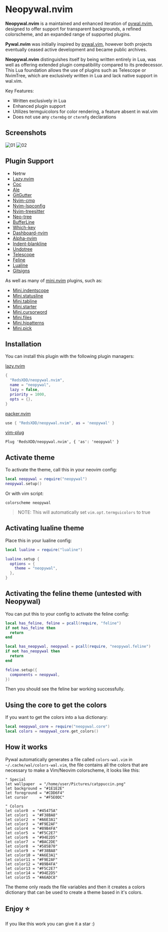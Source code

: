 # Neopywal.nvim

**Neopywal.nvim** is a maintained and enhanced iteration of [pywal.nvim](https://github.com/AlphaTechnolog/pywal.nvim), designed to offer support for transparent backgrounds, a refined colorscheme, and an expanded range of supported plugins.

**Pywal.nvim** was initially inspired by [pywal.vim](https://github.com/dylanaraps/wal.vim), however both projects eventually ceased active development and became public archives.

**Neopywal.nvim** distinguishes itself by being written entirely in Lua, was well as offering extended plugin compatibility compared to its predecessor. This Lua foundation allows the use of plugins such as Telescope or NvimTree, which are exclusively written in Lua and lack native support in wal.vim.

Key Features:
- Written exclusively in Lua
- Enhanced plugin support
- Utilizes termguicolors for color rendering, a feature absent in wal.vim
- Does not use any `ctermbg` or `ctermfg` declarations

## Screenshots

![01](./.screenshots/01.png)
![02](./.screenshots/02.png)

## Plugin Support

- Netrw
- [Lazy.nvim](https://github.com/folke/lazy.nvim)
- [Coc](https://github.com/neoclide/coc.nvim)
- [Ale](https://github.com/dense-analysis/ale)
- [GitGutter](https://github.com/airblade/vim-gitgutter)
- [Nvim-cmp](https://github.com/hrsh7th/nvim-cmp)
- [Nvim-lspconfig](https://github.com/neovim/nvim-lspconfig)
- [Nvim-treesitter](https://github.com/nvim-treesitter/nvim-treesitter)
- [Neo-tree](https://github.com/nvim-neo-tree/neo-tree.nvim)
- [BufferLine](https://github.com/akinsho/bufferline.nvim)
- [Which-key](https://github.com/folke/which-key.nvim)
- [Dashboard-nvim](https://github.com/nvimdev/dashboard-nvim)
- [Alpha-nvim](https://github.com/goolord/alpha-nvim)
- [Indent-blankline](https://github.com/lukas-reineke/indent-blankline.nvim)
- [Undotree](https://github.com/mbbill/undotree)
- [Telescope](https://github.com/nvim-telescope/telescope.nvim)
- [Feline](https://github.com/freddiehaddad/feline.nvim)
- [Lualine](https://github.com/nvim-lualine/lualine.nvim)
- [Gitsigns](https://github.com/lewis6991/gitsigns.nvim)

As well as many of [mini.nvim](https://github.com/echasnovski/mini.nvim) plugins, such as:
- [Mini.indentscope](https://github.com/echasnovski/mini.indentscope)
- [Mini.statusline](https://github.com/echasnovski/mini.statusline)
- [Mini.tabline](https://github.com/echasnovski/mini.tabline)
- [Mini.starter](https://github.com/echasnovski/mini.starter)
- [Mini.cursorword](https://github.com/echasnovski/mini.cursorword)
- [Mini.files](https://github.com/echasnovski/mini.files)
- [Mini.hipatterns](https://github.com/echasnovski/mini.hipatterns)
- [Mini.pick](https://github.com/echasnovski/mini.pick)

## Installation

You can install this plugin with the following plugin managers:

[lazy.nvim](https://github.com/folke/lazy.nvim)
```lua
{
  "RedsXDD/neopywal.nvim",
  name = "neopywal",
  lazy = false,
  priority = 1000,
  opts = {},
}
```

[packer.nvim](https://github.com/wbthomason/packer.nvim)
```lua
use { "RedsXDD/neopywal.nvim", as = 'neopywal' }
```

[vim-plug](https://github.com/junegunn/vim-plug)
```vim
Plug 'RedsXDD/neopywal.nvim', { 'as': 'neopywal' }
```

## Activate theme

To activate the theme, call this in your neovim config:

```lua
local neopywal = require("neopywal")
neopywal.setup()
```

Or with vim script:

```vim
colorscheme neopywal
```

> NOTE: This will automatically set `vim.opt.termguicolors` to true

## Activating lualine theme

Place this in your lualine config:

```lua
local lualine = require("lualine")

lualine.setup {
  options = {
    theme = "neopywal",
  },
}
```

## Activating the feline theme (untested with Neopywal)

You can put this to your config to activate the feline config:

```lua
local has_feline, feline = pcall(require, "feline")
if not has_feline then
  return
end

local has_neopywal, neopywal = pcall(require, "neopywal.feline")
if not has_neopywal then
  return
end

feline.setup({
  components = neopywal,
})
```

Then you should see the feline bar working successfully.

## Using the core to get the colors

If you want to get the colors into a lua dictionary:

```lua
local neopywal_core = require("neopywal.core")
local colors = neopywal_core.get_colors()
```

## How it works

Pywal automatically generates a file called `colors-wal.vim` in
`~/.cache/wal/colors-wal.vim`, the file contains all the colors that are necessary
to make a Vim/Neovim colorscheme, it looks like this:

```vim
" Special
let wallpaper  = "/home/user/Pictures/catppuccin.png"
let background = "#1E1E2E"
let foreground = "#CDD6F4"
let cursor     = "#F5E0DC"

" Colors
let color0  = "#45475A"
let color1  = "#F38BA8"
let color2  = "#A6E3A1"
let color3  = "#F9E2AF"
let color4  = "#89B4FA"
let color5  = "#F5C2E7"
let color6  = "#94E2D5"
let color7  = "#BAC2DE"
let color8  = "#585B70"
let color9  = "#F38BA8"
let color10 = "#A6E3A1"
let color11 = "#F9E2AF"
let color12 = "#89B4FA"
let color13 = "#F5C2E7"
let color14 = "#94E2D5"
let color15 = "#A6ADC8"
```

The theme only reads the file variables and then it creates a colors dictionary that
can be used to create a theme based in it's colors.

## Enjoy ⭐

If you like this work you can give it a star :)
